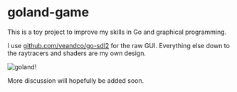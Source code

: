 # goland-game

This is a toy project to improve my skills in Go and graphical programming.

I use [github.com/veandco/go-sdl2](https://github.com/veandco/go-sdl2) for the raw
GUI. Everything else down to the raytracers and shaders are my own design.

![goland!](https://stromsy.com/content/goland_1.png)

More discussion will hopefully be added soon.
